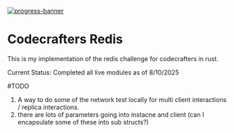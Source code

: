 [![progress-banner](https://backend.codecrafters.io/progress/redis/73340799-3e71-4024-9dea-8894ecb55e5c)](https://app.codecrafters.io/users/codecrafters-bot?r=2qF)

# Codecrafters Redis
This is my implementation of the redis challenge for codecrafters in rust.

Current Status: Completed all live modules as of 8/10/2025

#TODO
1. A way to do some of the network test locally for multi client interactions / replica interactions.
2. there are lots of parameters going into instacne and client (can I encapsulate some of these into sub structs?)
